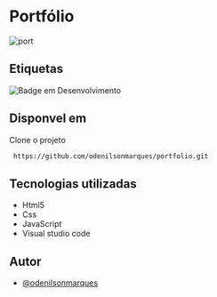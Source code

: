 

# Portfólio

![port](https://github.com/odenilsonmarques/portfolio/assets/53958086/315192a2-2bca-4544-8f01-a26020922ace)



## Etiquetas

![Badge em Desenvolvimento](https://img.shields.io/static/v1?label=STATUS&message=DESENVOLVIDO&color=g&style=for-the-badge)


## Disponvel em

Clone o projeto

```bash
 https://github.com/odenilsonmarques/portfolio.git
```

## Tecnologias utilizadas

 - Html5
 - Css
 - JavaScript
 - Visual studio code
 

## Autor

- [@odenilsonmarques](https://www.github.com/odenilsonmarques)



